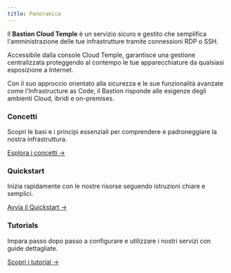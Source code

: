 ```yaml
---
title: Panoramica
---
```


Il **Bastion Cloud Temple** è un servizio sicuro e gestito che semplifica l'amministrazione delle tue infrastrutture tramite connessioni RDP o SSH.

Accessibile dalla console Cloud Temple, garantisce una gestione centralizzata proteggendo al contempo le tue apparecchiature da qualsiasi esposizione a Internet.

Con il suo approccio orientato alla sicurezza e le sue funzionalità avanzate come l'Infrastructure as Code, il Bastion risponde alle esigenze degli ambienti Cloud, ibridi e on-premises.


<div className="card-grid">
  <div className="card">
    <h3>Concetti</h3>
    <p>Scopri le basi e i principi essenziali per comprendere e padroneggiare la nostra infrastruttura.</p>
    <a href="console/iam/concepts" className="card-link">Esplora i concetti &rarr;</a>
  </div>
  <div className="card">
    <h3>Quickstart</h3>
    <p>Inizia rapidamente con le nostre risorse seguendo istruzioni chiare e semplici.</p>
    <a href="console/iam/quickstart" className="card-link">Avvia il Quickstart &rarr;</a>
  </div>
    <div className="card">
    <h3>Tutorials</h3>
    <p>Impara passo dopo passo a configurare e utilizzare i nostri servizi con guide dettagliate.</p>
    <a href="console/iam/tutorials/sso_aad.md" className="card-link">Scopri i tutorial &rarr;</a>
  </div>
</div>
